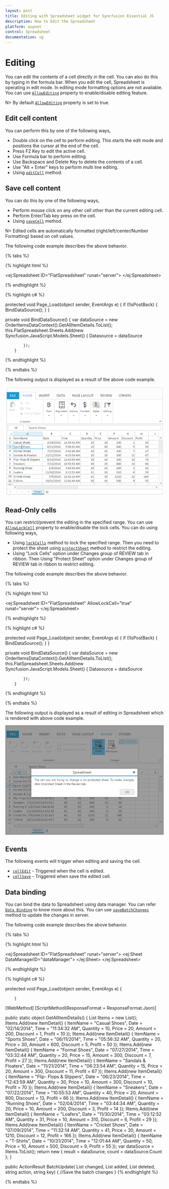 ```yaml
---
layout: post
title: Editing with Spreadsheet widget for Syncfusion Essential JS
description: How to Edit the Spreadsheet 
platform: aspnet
control: Spreadsheet
documentation: ug
---
```


# Editing 

You can edit the contents of a cell directly in the cell. You can also do this by typing in the formula bar. When you edit the cell, Spreadsheet is operating in edit mode. In editing mode formatting options are not available. You can use [`AllowEditing`](http://help.syncfusion.com/api/js/ejspreadsheet#members:allowediting "AllowEditing") property to enable/disable editing feature.

N> By default [`AllowEditing`](http://help.syncfusion.com/api/js/ejspreadsheet#members:allowediting "AllowEditing") property is set to true.

## Edit cell content

You can perform this by one of the following ways,

* Double click on the cell to perform editing. This starts the edit mode and positions the cursor at the end of the cell.
* Press F2 Key to edit the active cell.
* Use Formula bar to perform editing.
* Use Backspace and Delete Key to delete the contents of a cell.
* Use "Alt + Enter" keys to perform multi line editing.
* Using [`editCell`](https://help.syncfusion.com/api/js/ejspreadsheet#methods:xledit-editcell "editCell") method.

## Save cell content

You can do this by one of the following ways,

* Perform mouse click on any other cell other than the current editing cell.
* Perform Enter/Tab key press on the cell.
* Using [`saveCell`](https://help.syncfusion.com/api/js/ejspreadsheet#methods:xledit-savecell "saveCell") method.

N> Edited cells are automatically formatted (right/left/center/Number Formatting) based on cell values.

The following code example describes the above behavior.

{% tabs %}

{% highlight html %}

<ej:Spreadsheet ID="FlatSpreadsheet" runat="server">
       <ClientSideEvents LoadComplete="loadComplete" />
</ej:Spreadsheet>

<script type="text/javascript">
function loadComplete(args) {
    if(!this.isImport) {
        this.XLEdit.editCell(3, 0, true); // if true, it maintains the existing data otherwise it clears the data.
        //this.XLEdit.saveCell();
    }
}
</script>
{% endhighlight %}



{% highlight c# %}

 protected void Page_Load(object sender, EventArgs e)
        {
            if (!IsPostBack)
            {
                BindDataSource();
            }
        }
 
  private void BindDataSource()
        {
             var dataSource = new OrderItemsDataContext().GetAllItemDetails.ToList();
            this.FlatSpreadsheet.Sheets.Add(new Syncfusion.JavaScript.Models.Sheet()
            {
                Datasource = dataSource

            });
        }
{% endhighlight %}

{% endtabs %}

The following output is displayed as a result of the above code example.

![](Editing_images/Editing_img1.png)

## Read-Only cells

You can restrict/prevent the editing in the specified range. You can use [`AllowLockCell`](https://help.syncfusion.com/api/js/ejspreadsheet#members:allowlockcell "AllowLockCell") property to enable/disable the lock cells. You can do using following ways,

* Using [`lockCells`](http://help.syncfusion.com/api/js/ejspreadsheet#methods:lockcells "lockCells") method to lock the specified range. Then you need to protect the sheet using [`protectSheet`](https://help.syncfusion.com/api/js/ejspreadsheet#methods:protectsheet "protectSheet") method to restrict the editing.
* Using "Lock Cells" option under Changes group of REVIEW tab in ribbon. Then Using "Protect Sheet" option under Changes group of REVIEW tab in ribbon to restrict editing.

The following code example describes the above behavior.

{% tabs %}

{% highlight html %}

<ej:Spreadsheet ID="FlatSpreadsheet"  AllowLockCell="true" runat="server">
       <ClientSideEvents LoadComplete="loadComplete" />
</ej:Spreadsheet>

<script type="text/javascript">
function loadComplete(args) {
    if(!this.isImport) {
        this.protectSheet(false);
        this.lockCells("A1:A5", true);
        this.protectSheet(true);
    }
}
</script>
{% endhighlight %}


{% highlight c# %}

 protected void Page_Load(object sender, EventArgs e)
        {
            if (!IsPostBack)
            {
                BindDataSource();
            }
        }
 
  private void BindDataSource()
        {
             var dataSource = new OrderItemsDataContext().GetAllItemDetails.ToList();
            this.FlatSpreadsheet.Sheets.Add(new Syncfusion.JavaScript.Models.Sheet()
            {
                Datasource = dataSource

            });
        }
{% endhighlight %}

{% endtabs %}

The following output is displayed as a result of editing in Spreadsheet which is rendered with above code example.

![](Editing_images/Editing_img2.png)

## Events

The following events will trigger when editing and saving the cell. 

* [`cellEdit`](http://help.syncfusion.com/api/js/ejspreadsheet#events:celledit"cellEdit") - Triggered when the cell is edited.
* [`cellSave`](http://help.syncfusion.com/api/js/ejspreadsheet#events:cellsave"cellSave") - Triggered when save the edited cell.

## Data binding

You can bind the data to Spreadsheet using data manager. You can refer [`Data Binding`](https://help.syncfusion.com/aspnet/spreadsheet/data-binding# "Data Binding") to know more about this. You can use [`saveBatchChanges`](https://help.syncfusion.com/api/js/ejspreadsheet#methods:savebatchchanges "saveBatchChanges") method to update the changes in server.  

The following code example describes the above behavior.

{% tabs %}

{% highlight html %}

<div>
   <ej:DataManager ID="dataManager" runat="server"  URL= "GetAllItemDetails" Adaptor= "UrlAdaptor" BatchURL= "BatchUpdate" />
</div>

<ej:Spreadsheet ID="FlatSpreadsheet" runat="server">
   <ClientSideEvents LoadComplete="loadComplete" />
       <Sheets>
          <ej:Sheet DataManagerID="dataManager">
            </ej:Sheet>
     </Sheets>
</ej:Spreadsheet>
<script>
function loadComplete(args) {
    if(!this.isImport) {
        this.XLEdit.updateValue("I2", "amazon");
        this.XLEdit.updateValue("J2", "flipkart");
        this.saveBatchChanges(this.getActiveSheetIndex());
    }
}
</script>
{% endhighlight %}

{% highlight c# %}

 protected void Page_Load(object sender, EventArgs e)
        {
            
        }
[WebMethod]
[ScriptMethod(ResponseFormat = ResponseFormat.Json)]

public static object GetAllItemDetails()
         {
            List<ItemDetail> lItems = new List<ItemDetail>();
            lItems.Add(new ItemDetail() { ItemName = "Casual Shoes", Date = "02/14/2014", Time = "11:34:32 AM", Quantity = 10, Price = 20, Amount = 200, Discount = 1, Profit = 10 });
            lItems.Add(new ItemDetail() { ItemName = "Sports Shoes", Date = "06/11/2014", Time = "05:56:32 AM", Quantity = 20, Price = 30, Amount = 600, Discount = 5, Profit = 50 });
            lItems.Add(new ItemDetail() { ItemName = "Formal Shoes", Date = "07/27/2014", Time = "03:32:44 AM", Quantity = 20, Price = 15, Amount = 300, Discount = 7, Profit = 27 });
            lItems.Add(new ItemDetail() { ItemName = "Sandals & Floaters", Date = "11/21/2014", Time = "06:23:54 AM", Quantity = 15, Price = 20, Amount = 300, Discount = 11, Profit = 67 });
            lItems.Add(new ItemDetail() { ItemName = "Flip- Flops & Slippers", Date = "06/23/2014", Time = "12:43:59 AM", Quantity = 30, Price = 10, Amount = 300, Discount = 10, Profit = 70 });
            lItems.Add(new ItemDetail() { ItemName = "Sneakers", Date = "07/22/2014", Time = "10:55:53 AM", Quantity = 40, Price = 20, Amount = 800, Discount = 13, Profit = 66 });
            lItems.Add(new ItemDetail() { ItemName = "Running Shoes", Date = "02/04/2014", Time = "03:44:34 AM", Quantity = 20, Price = 10, Amount = 200, Discount = 3, Profit = 14 });
            lItems.Add(new ItemDetail() { ItemName = "Loafers", Date = "11/30/2014", Time = "03:12:52 AM", Quantity = 31, Price = 10, Amount = 310, Discount = 6, Profit = 29 });
            lItems.Add(new ItemDetail() { ItemName = "Cricket Shoes", Date = "07/09/2014", Time = "11:32:14 AM", Quantity = 41, Price = 30, Amount = 1210, Discount = 12, Profit = 166 });
            lItems.Add(new ItemDetail() { ItemName = "T-Shirts", Date = "10/31/2014", Time = "12:01:44 AM", Quantity = 50, Price = 10, Amount = 500, Discount = 9, Profit = 55 });
            var dataSource = lItems.ToList();
            return new { result = dataSource, count = dataSource.Count };
        }

 public ActionResult BatchUpdate( List<ItemDetail> changed,  List<ItemDetail> added,  List<ItemDetail> deleted, string action, string key)
        {
            //Save the batch changes
        }
{% endhighlight %}

{% endtabs %}